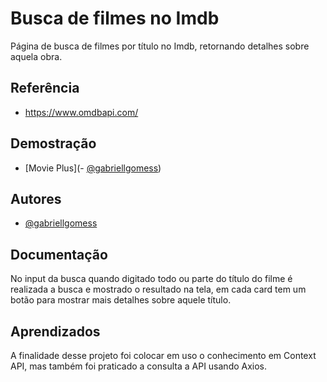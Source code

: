 
# Busca de filmes no Imdb 

Página de busca de filmes por título no Imdb, retornando detalhes sobre aquela obra.

## Referência

- https://www.omdbapi.com/

## Demostração

- [Movie Plus](- [@gabriellgomess](https://github.com/gabriellgomess/))

## Autores

- [@gabriellgomess](https://github.com/gabriellgomess/)


## Documentação

No input da busca quando digitado todo ou parte do título do filme é realizada a busca e mostrado o resultado na tela, em cada card tem um botão para mostrar mais detalhes sobre aquele título.


## Aprendizados

A finalidade desse projeto foi colocar em uso o conhecimento em Context API, mas também foi praticado a consulta a API usando Axios.
